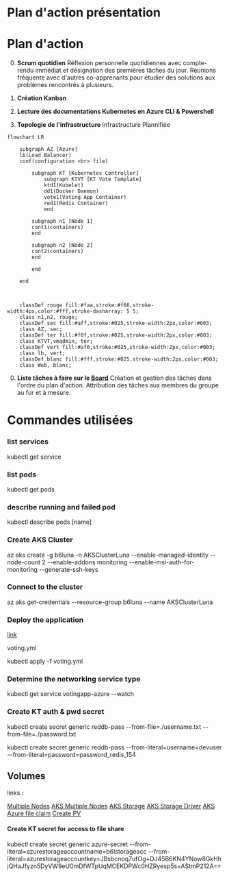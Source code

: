 # Plan d'action présentation  

# Plan d'action

00. **Scrum quotidien**
Réflexion personnelle quotidiennes avec compte-rendu immédiat et désignation des premières tâches du jour.
Réunions fréquente avec d'autres co-apprenants pour étudier des solutions aux problèmes rencontrés à plusieurs.

1.  **Création Kanban**

2.  **Lecture des documentations Kubernetes en Azure CLI & Powershell**

3.  **Topologie de l'infrastructure**
Infrastructure Plannifiée


```mermaid
flowchart LR

    subgraph AZ [Azure]
    lb(Load Balancer)
    conf(configuration <br> file)

        subgraph KT [Kubernetes Controller]
            subgraph KTVT [KT Vote Template]
            ktd1(Kubelet)
            dd1(Docker Daemon)
            vote1(Voting App Container)
            red1(Redis Container)
            end
        
        subgraph n1 [Node 1]
        cont1(containers)
        end

        subgraph n2 [Node 2]
        cont2(containers)
        end

        end

    end 

    

    classDef rouge fill:#faa,stroke:#f66,stroke-width:4px,color:#fff,stroke-dasharray: 5 5;
    class n1,n2, rouge;
    classDef sec fill:#aff,stroke:#025,stroke-width:2px,color:#003;
    class AZ, sec;
    classDef ter fill:#f0f,stroke:#025,stroke-width:2px,color:#003;
    class KTVT,vmadmin, ter;
    classDef vert fill:#af0,stroke:#025,stroke-width:2px,color:#003;
    class lb, vert;
    classDef blanc fill:#fff,stroke:#025,stroke-width:2px,color:#003;
    class Web, blanc;

```

0.   **Liste tâches à faire sur le [Board](https://github.com/users/Simplon-Luna/projects/1/views/1)**
Création et gestion des tâches dans l'ordre du plan d'action. Attribution des tâches aux membres du groupe au fur et à mesure.

# **Commandes utilisées**


### list services
kubectl get service 

### list pods
kubectl get pods

### describe running and failed pod
kubectl describe pods [name]


### Create AKS Cluster

az aks create -g b6luna -n AKSClusterLuna --enable-managed-identity --node-count 2 --enable-addons monitoring --enable-msi-auth-for-monitoring  --generate-ssh-keys

### Connect to the cluster

az aks get-credentials --resource-group b6luna --name AKSClusterLuna

### Deploy the application
[link](https://learn.microsoft.com/en-us/azure/aks/learn/quick-kubernetes-deploy-cli#code-try-7)

voting.yml

kubectl apply -f voting.yml

### Determine the networking service type

kubectl get service votingapp-azure --watch

### Create KT auth & pwd secret
kubectl create secret generic reddb-pass --from-file=./username.txt --from-file=./password.txt

kubectl create secret generic reddb-pass --from-literal=username=devuser --from-literal=password=password_redis_154

## Volumes

links :

[Multiple Nodes](https://stackoverflow.com/questions/54845025/does-kubernetes-support-persistent-volumes-shared-between-multiple-nodes-in-a-cl)
[AKS Multiple Nodes](https://learn.microsoft.com/fr-fr/azure/aks/azure-files-volume)
[AKS Storage](https://learn.microsoft.com/en-us/azure/aks/concepts-storage)
[AKS Storage Driver](https://learn.microsoft.com/en-us/azure/aks/csi-storage-drivers)
[AKS Azure file claim](https://learn.microsoft.com/en-us/azure/aks/azure-files-volume#mount-file-share-as-an-persistent-volume)
[Create PV](https://learn.microsoft.com/en-us/azure/aks/azure-files-volume)

#### Create KT secret for access to file share
kubectl create secret generic azure-secret --from-literal=azurestorageaccountname=b6lstorageacc --from-literal=azurestorageaccountkey=JBsbcnoq7ufOg+DJ45B6KN4YNow8GkHhjQHaJfyzn5DyVW9eU0mDfWTpUqMCEKDPWc0HZRyesp5s+AStmP212A==

